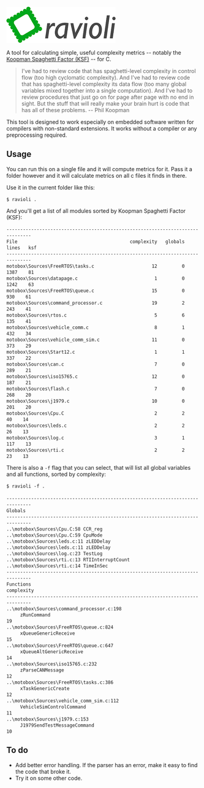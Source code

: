 ![Ravioli](ravioli.png "Ravioli")

A tool for calculating simple, useful complexity metrics -- notably the [Koopman Spaghetti Factor (KSF)](https://betterembsw.blogspot.com/2017/08/the-spaghetti-factor-software.html) -- for C.

> I've had to review code that has spaghetti-level complexity in control flow (too high cyclomatic complexity).  And I've had to review code that has spaghetti-level complexity its data flow (too many global variables mixed together into a single computation).  And I've had to review procedures that just go on for page after page with no end in sight. But the stuff that will really make your brain hurt is code that has all of these problems. -- Phil Koopman

This tool is designed to work especially on embedded software written for compilers with non-standard extensions.
It works without a compiler or any preprocessing required.

## Usage

You can run this on a single file and it will compute metrics for it. Pass it a folder however and it will calculate metrics on all c files it finds in there.

Use it in the current folder like this:

```
$ ravioli .
```

And you'll get a list of all modules sorted by Koopman Spaghetti Factor (KSF):

```
-------------------------------------------------------------------------------
File                                         complexity   globals   lines   ksf
-------------------------------------------------------------------------------
motobox\Sources\FreeRTOS\tasks.c                     12         0    1387    81
motobox\Sources\datapage.c                            1         0    1242    63
motobox\Sources\FreeRTOS\queue.c                     15         0     930    61
motobox\Sources\command_processor.c                  19         2     243    41
motobox\Sources\rtos.c                                5         6     135    41
motobox\Sources\vehicle_comm.c                        8         1     432    34
motobox\Sources\vehicle_comm_sim.c                   11         0     373    29
motobox\Sources\Start12.c                             1         1     337    22
motobox\Sources\can.c                                 7         0     289    21
motobox\Sources\iso15765.c                           12         0     187    21
motobox\Sources\flash.c                               7         0     268    20
motobox\Sources\j1979.c                              10         0     201    20
motobox\Sources\Cpu.C                                 2         2      40    14
motobox\Sources\leds.c                                2         2      26    13
motobox\Sources\log.c                                 3         1     117    13
motobox\Sources\rti.c                                 2         2      23    13
```

There is also a `-f` flag that you can select, that will list all global variables and all functions, sorted by complexity:

```
$ ravioli -f .

-------------------------------------------------------------------------------
Globals
-------------------------------------------------------------------------------
..\motobox\Sources\Cpu.C:58 CCR_reg
..\motobox\Sources\Cpu.C:59 CpuMode
..\motobox\Sources\leds.c:11 zLEDDelay
..\motobox\Sources\leds.c:11 zLEDDelay
..\motobox\Sources\log.c:23 TestLog
..\motobox\Sources\rti.c:13 RTIInterruptCount
..\motobox\Sources\rti.c:14 TimeInSec
-------------------------------------------------------------------------------
Functions                                                            complexity
-------------------------------------------------------------------------------
..\motobox\Sources\command_processor.c:198
     zRunCommand                                                             19
..\motobox\Sources\FreeRTOS\queue.c:824
     xQueueGenericReceive                                                    15
..\motobox\Sources\FreeRTOS\queue.c:647
     xQueueAltGenericReceive                                                 14
..\motobox\Sources\iso15765.c:232
     zParseCANMessage                                                        12
..\motobox\Sources\FreeRTOS\tasks.c:386
     xTaskGenericCreate                                                      12
..\motobox\Sources\vehicle_comm_sim.c:112
     VehicleSimControlCommand                                                11
..\motobox\Sources\j1979.c:153
     J1979SendTestMessageCommand                                             10
```

## To do

- Add better error handling. If the parser has an error, make it easy to find the code that broke it.
- Try it on some other code.
